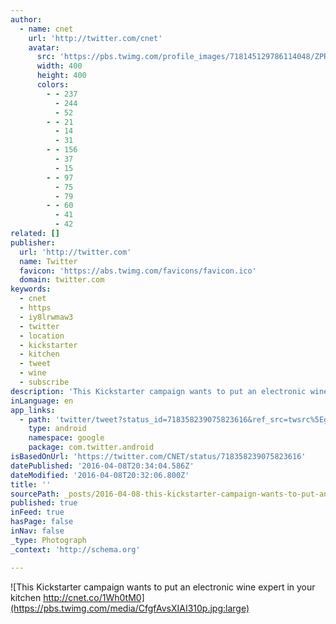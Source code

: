 ```yaml
---
author:
  - name: cnet
    url: 'http://twitter.com/cnet'
    avatar:
      src: 'https://pbs.twimg.com/profile_images/718145129786114048/ZPRUZJc2_400x400.jpg'
      width: 400
      height: 400
      colors:
        - - 237
          - 244
          - 52
        - - 21
          - 14
          - 31
        - - 156
          - 37
          - 15
        - - 97
          - 75
          - 79
        - - 60
          - 41
          - 42
related: []
publisher:
  url: 'http://twitter.com'
  name: Twitter
  favicon: 'https://abs.twimg.com/favicons/favicon.ico'
  domain: twitter.com
keywords:
  - cnet
  - https
  - iy8lrwmaw3
  - twitter
  - location
  - kickstarter
  - kitchen
  - tweet
  - wine
  - subscribe
description: 'This Kickstarter campaign wants to put an electronic wine expert in your kitchen http://cnet.co/1Wh0tM0'
inLanguage: en
app_links:
  - path: 'twitter/tweet?status_id=718358239075823616&ref_src=twsrc%5Egoogle%7Ctwcamp%5Eandroidseo%7Ctwgr%5Estatus%7Ctwterm%5E718358239075823616'
    type: android
    namespace: google
    package: com.twitter.android
isBasedOnUrl: 'https://twitter.com/CNET/status/718358239075823616'
datePublished: '2016-04-08T20:34:04.586Z'
dateModified: '2016-04-08T20:32:06.800Z'
title: ''
sourcePath: _posts/2016-04-08-this-kickstarter-campaign-wants-to-put-an-electronic-wine-ex.md
published: true
inFeed: true
hasPage: false
inNav: false
_type: Photograph
_context: 'http://schema.org'

---
```

![This Kickstarter campaign wants to put an electronic wine expert in your kitchen http://cnet.co/1Wh0tM0](https://pbs.twimg.com/media/CfgfAvsXIAI310p.jpg:large)